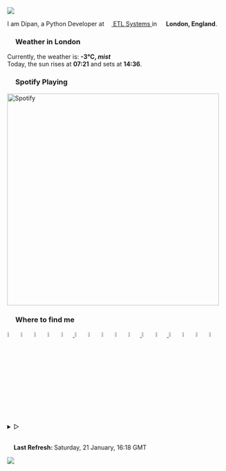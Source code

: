 <img href="https://themagicalmammal.wrapped.run" src="https://capsule-render-kusadtfih-dipanspotify.vercel.app/api?type=waving&color=timeGradient&reversal=true&height=135&text=Hello&animation=fadeIn&fontAlign=15&fontAlignY=40"/>
<p>
   I am Dipan, a Python Developer at <a href="https://www.etlsystems.com"> 
   <img src="https://i.imgur.com/wCpjNzM.png" width="13" /> ETL Systems </a> in <img src="https://i.imgur.com/DPngeUJ.png" width="13" /> <b>London, England</b>. 
<h3><img src="https://i.imgur.com/HFHIBmx.png" width="15" /> Weather in London </h3>
Currently, the weather is: <b> -3°C, <i>mist</i></b>
<br /> Today, the sun rises at <b>07:21</b> and sets at <b>14:36</b>. 
</p>
<h3><img src="https://i.imgur.com/aSVPWXc.png" width="15" /> Spotify Playing </h3>
<a href="https://open.spotify.com/user/88h9x52o4rver6y7ka9upj5a6"><img src="https://spotify-playing-now-readme-8u5laga6k-dipanspotify.vercel.app/api/now-playing.svg" width="490" alt="Spotify" /></a>
<h3><img src="https://i.imgur.com/yQHTmCW.png" width="15" /> Where to find me </h3>
<a href="https://gist.github.com/themagicalmammal/"> <img alt="Gist" width="5.4%" src="https://i.imgur.com/6w4HNmL.png" /></a>
<a href="https://pypi.org/user/themagicalmammal/"> <img alt="Pypi" width="5.4%" src="https://i.imgur.com/901ps8h.png" /></a>
<a href="https://uk.linkedin.com/in/themagicalmammal/"> <img alt="Linkedin" width="5.4%" src="https://i.imgur.com/Hp2w5wM.png" /></a>
<a href="https://www.reddit.com/user/themagicalmammal/"> <img alt="Reddit" width="5.4%" src="https://i.imgur.com/E8vTLyb.png" /></a>
<a href="https://telegram.im/@themagicalmammal"> <img alt="Telegram" width="5.4%" src="https://i.imgur.com/8uCq4fi.png" /> </a>
<a href="https://www.kaggle.com/themagicalmammal"> <img alt="Kaggle" width="5.4%" src="https://i.imgur.com/6XAnA1Y.png" /></a>
<a href="https://forum.xda-developers.com/m/themagicalmammal.9670192/"> <img alt="XDA" width="5.4%" src="https://i.imgur.com/ZkDQREa.png" /></a>
<a href="https://www.coursera.org/user/ccc24c4adb1726e9cbdef303b15cdbcf"> <img alt="Coursera" width="5.4%" src="https://i.imgur.com/bxjrGF3.png" /></a>
<a href="https://www.sololearn.com/profile/4562055"> <img alt="Sololearn" width="5.4%" src="https://i.imgur.com/6mnh2V5.png" /></a>
<a href="https://www.quora.com/profile/Dipan-Nanda"> <img alt="Quora" width="5.4%" src="https://i.imgur.com/4fFA2aO.png" /> </a>
<a href="https://dsc.bio/themagicalmammal"> <img alt="Discord" width="5.4%" src="https://i.imgur.com/allk32s.png" /></a>
<a href="https://open.spotify.com/user/88h9x52o4rver6y7ka9upj5a6?si=i5kyqZQOQmOu_NRn-T7FQw&nd=1"> <img alt="Spotify" width="5.4%" src="https://i.imgur.com/TuGJlcZ.png" /> </a>
<a href="https://www.deviantart.com/themagicalmammal"> <img alt="Devintart" width="5.4%" src="https://i.imgur.com/YWUKoPE.png" /></a>
<a href="https://myanimelist.net/profile/themagicalmammal"> <img alt="MAL" width="5.4%" src="https://i.imgur.com/TnZcuA4.png" /></a>
<a href="https://medium.com/@d19cyber"> <img alt="Medium" width="5.4%" src="https://i.imgur.com/HvRIk6L.png" /></a>
<a href="https://secure.plum.io/p/2Ui2Qr0KSS7QP04pEq_-BQ"> <img alt="Plum" width="5.4%" src="https://i.imgur.com/PNhxaKM.png" /></a>
<br />
<details>
   <summary> &#9655;</summary>
   <h3><img src="https://cdn-icons-png.flaticon.com/512/4257/4257487.png" width="15" /> Tech Stack </h3>
   <img src="https://skillicons.dev/icons?i=py,django,html,css,js,r,php,pytorch,latex,linux,powershell,md,rails,bash,github,git,githubactions,visualstudio,flask,angular,atom,cpp,heroku,firebase,sqlite,mysql,aws,gcp,cassandra,docker" />
   <br />
   <details>
      <summary> &#9655;</summary>
      <h3><img src="https://i.imgur.com/x8tsLuE.png" width="15" /> Trophies </h3>
      <img src="https://github-profile-trophy.vercel.app/?username=themagicalmammal&amp;theme=onestar&amp;row=1&amp;column=5" alt="trophy" />
      <br />
      <details>
         <summary> &#9655;</summary>
         <h3><img src="https://i.imgur.com/xGG5c7N.png" width="15" /> QR Code </h3>
         <img alt="QRCode" width="200px" src="https://i.imgur.com/FS60AP0.png" />
         <br />
         <details>
            <summary> &#9655;</summary>
            <h3><img src="https://i.imgur.com/XJ0hI8P.png" width="15" /> Visitor </h3>
            <img src="https://profile-counter.glitch.me/themagicalmammal/count.svg" />
            <br /> 
            <details>
               <summary> &#9655;</summary>
               <h3><img src="https://i.imgur.com/E9Droaq.png" width="15" /> End Credits </h3>
               <div>
                                       <img src="https://cultofthepartyparrot.com/parrots/hd/githubparrot.gif" width="3.6%"/>
                  <img src="https://cultofthepartyparrot.com/flags/hd/indiaparrot.gif" width="3.6%"/>
                  <img src="https://cultofthepartyparrot.com/parrots/hd/exceptionallyfastparrot.gif" width="3.6%"/>
                  <img src="https://cultofthepartyparrot.com/parrots/hd/60fpsparrot.gif" width="3.6%"/>
                  <img src="https://cultofthepartyparrot.com/parrots/hd/jumpingparrot.gif" width="3.6%"/>
                  <img src="https://cultofthepartyparrot.com/parrots/hd/opensourceparrot.gif" width="3.6%"/>
                  <img src="https://cultofthepartyparrot.com/parrots/hd/dealwithitnowparrot.gif" width="3.6%"/>
                  <img src="https://cultofthepartyparrot.com/parrots/hd/hypnoparrotlight.gif" width="3.6%"/>
                  <img src="https://cultofthepartyparrot.com/parrots/databaseparrot.gif" width="3.6%"/>
                  <img src="https://cultofthepartyparrot.com/parrots/hd/laptop_parrot.gif" width="3.6%"/>
                  <img src="https://cultofthepartyparrot.com/parrots/hd/spinningparrot.gif" width="3.6%"/>
                  <img src="https://cultofthepartyparrot.com/parrots/hd/levitationparrot.gif" width="3.6%"/>
                  <img src="https://cultofthepartyparrot.com/parrots/hd/meldparrot.gif" width="3.6%"/>
                  <img src="https://cultofthepartyparrot.com/parrots/slomoparrot.gif" width="3.6%"/>
                  <img src="https://cultofthepartyparrot.com/parrots/hd/moonwalkingparrot.gif" width="3.6%"/>
                  <img src="https://cultofthepartyparrot.com/parrots/hd/stableparrot.gif" width="3.6%"/>
                  <img src="https://cultofthepartyparrot.com/parrots/hd/scienceparrot.gif" width="3.6%"/>
                  <img src="https://cultofthepartyparrot.com/parrots/hd/pirateparrot.gif" width="3.6%"/>
                  <img src="https://cultofthepartyparrot.com/parrots/hd/footballparrot.gif" width="3.6%"/>
                  <img src="https://cultofthepartyparrot.com/parrots/hd/illuminatiparrot.gif" width="3.6%"/>
                  <img src="https://cultofthepartyparrot.com/parrots/hd/hypnoparrotdark.gif" width="3.6%"/>
                  <img src="https://cultofthepartyparrot.com/parrots/hd/mustacheparrot.gif" width="3.6%"/>
               </div>
               <br /> 
            </details>
         </details>
      </details>
   </details>
</details>
<br />
<p><img src="https://i.imgur.com/JgaEjcz.png" width="11" /> <b> Last Refresh: </b> Saturday, 21 January, 16:18 GMT</p>
<img src="https://capsule-render-kusadtfih-dipanspotify.vercel.app/api?type=waving&color=timeGradient&reversal=true&height=80&section=footer"/>
